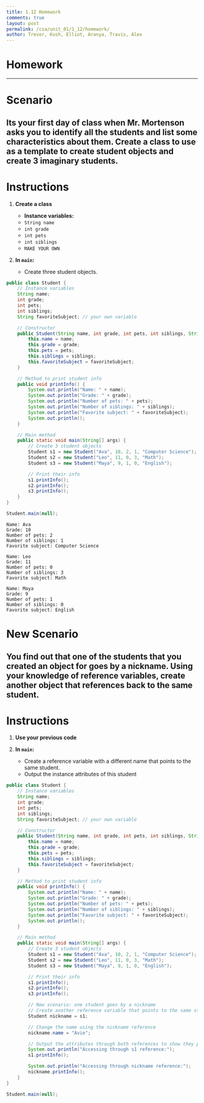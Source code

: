 ```yaml
---
title: 1.12 Homework
comments: true
layout: post
permalink: /csa/unit_01/1_12/homework/
author: Trevor, Kush, Elliot, Aranya, Travis, Alex
---
```

# Homework
---
# Scenario

Its your first day of class when Mr. Mortenson asks you to identify all the students and list some characteristics about them. Create a class to use as a template to create student objects and create 3 imaginary students.
---

# Instructions
1. **Create a class**
    -    **Instance variables:**  
    - `String name`  
    - `int grade`  
    - `int pets`  
    - `int siblings`
    - `MAKE YOUR OWN`

2. **In `main`:**  
    - Create three student objects.  



```Java
public class Student {
    // Instance variables
    String name;
    int grade;
    int pets;
    int siblings;
    String favoriteSubject; // your own variable

    // Constructor
    public Student(String name, int grade, int pets, int siblings, String favoriteSubject) {
        this.name = name;
        this.grade = grade;
        this.pets = pets;
        this.siblings = siblings;
        this.favoriteSubject = favoriteSubject;
    }

    // Method to print student info
    public void printInfo() {
        System.out.println("Name: " + name);
        System.out.println("Grade: " + grade);
        System.out.println("Number of pets: " + pets);
        System.out.println("Number of siblings: " + siblings);
        System.out.println("Favorite subject: " + favoriteSubject);
        System.out.println();
    }

    // Main method
    public static void main(String[] args) {
        // Create 3 student objects
        Student s1 = new Student("Ava", 10, 2, 1, "Computer Science");
        Student s2 = new Student("Leo", 11, 0, 3, "Math");
        Student s3 = new Student("Maya", 9, 1, 0, "English");

        // Print their info
        s1.printInfo();
        s2.printInfo();
        s3.printInfo();
    }
}

Student.main(null);
```

    Name: Ava
    Grade: 10
    Number of pets: 2
    Number of siblings: 1
    Favorite subject: Computer Science
    
    Name: Leo
    Grade: 11
    Number of pets: 0
    Number of siblings: 3
    Favorite subject: Math
    
    Name: Maya
    Grade: 9
    Number of pets: 1
    Number of siblings: 0
    Favorite subject: English
    


# New Scenario

You find out that one of the students that you created an object for goes by a nickname. Using your knowledge of reference variables,  create another object that references back to the same student.
---

# Instructions
1. **Use your previous code**


2. **In `main`:**  
    - Create a reference variable with a different name that points to the same student. 
    - Output the instance attributes of this student



```Java
public class Student {
    // Instance variables
    String name;
    int grade;
    int pets;
    int siblings;
    String favoriteSubject; // your own variable

    // Constructor
    public Student(String name, int grade, int pets, int siblings, String favoriteSubject) {
        this.name = name;
        this.grade = grade;
        this.pets = pets;
        this.siblings = siblings;
        this.favoriteSubject = favoriteSubject;
    }

    // Method to print student info
    public void printInfo() {
        System.out.println("Name: " + name);
        System.out.println("Grade: " + grade);
        System.out.println("Number of pets: " + pets);
        System.out.println("Number of siblings: " + siblings);
        System.out.println("Favorite subject: " + favoriteSubject);
        System.out.println();
    }

    // Main method
    public static void main(String[] args) {
        // Create 3 student objects
        Student s1 = new Student("Ava", 10, 2, 1, "Computer Science");
        Student s2 = new Student("Leo", 11, 0, 3, "Math");
        Student s3 = new Student("Maya", 9, 1, 0, "English");

        // Print their info
        s1.printInfo();
        s2.printInfo();
        s3.printInfo();

        // New scenario: one student goes by a nickname
        // Create another reference variable that points to the same student
        Student nickname = s1;

        // Change the name using the nickname reference
        nickname.name = "Avie";

        // Output the attributes through both references to show they point to the same object
        System.out.println("Accessing through s1 reference:");
        s1.printInfo();

        System.out.println("Accessing through nickname reference:");
        nickname.printInfo();
    }
}

Student.main(null);
```
